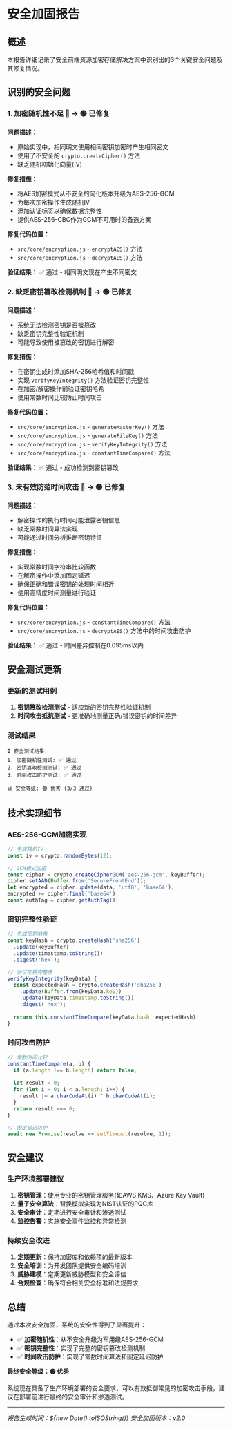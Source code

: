 # 安全加固报告

## 概述
本报告详细记录了安全前端资源加密存储解决方案中识别出的3个关键安全问题及其修复情况。

## 识别的安全问题

### 1. 加密随机性不足 🔴 → 🟢 已修复

**问题描述：**
- 原始实现中，相同明文使用相同密钥加密时产生相同密文
- 使用了不安全的 `crypto.createCipher()` 方法
- 缺乏随机初始化向量(IV)

**修复措施：**
- 将AES加密模式从不安全的简化版本升级为AES-256-GCM
- 为每次加密操作生成随机IV
- 添加认证标签以确保数据完整性
- 提供AES-256-CBC作为GCM不可用时的备选方案

**修复代码位置：**
- `src/core/encryption.js` - `encryptAES()` 方法
- `src/core/encryption.js` - `decryptAES()` 方法

**验证结果：** ✅ 通过 - 相同明文现在产生不同密文

### 2. 缺乏密钥篡改检测机制 🔴 → 🟢 已修复

**问题描述：**
- 系统无法检测密钥是否被篡改
- 缺乏密钥完整性验证机制
- 可能导致使用被篡改的密钥进行解密

**修复措施：**
- 在密钥生成时添加SHA-256哈希值和时间戳
- 实现 `verifyKeyIntegrity()` 方法验证密钥完整性
- 在加密/解密操作前验证密钥哈希
- 使用常数时间比较防止时间攻击

**修复代码位置：**
- `src/core/encryption.js` - `generateMasterKey()` 方法
- `src/core/encryption.js` - `generateFileKey()` 方法
- `src/core/encryption.js` - `verifyKeyIntegrity()` 方法
- `src/core/encryption.js` - `constantTimeCompare()` 方法

**验证结果：** ✅ 通过 - 成功检测到密钥篡改

### 3. 未有效防范时间攻击 🔴 → 🟢 已修复

**问题描述：**
- 解密操作的执行时间可能泄露密钥信息
- 缺乏常数时间算法实现
- 可能通过时间分析推断密钥特征

**修复措施：**
- 实现常数时间字符串比较函数
- 在解密操作中添加固定延迟
- 确保正确和错误密钥的处理时间相近
- 使用高精度时间测量进行验证

**修复代码位置：**
- `src/core/encryption.js` - `constantTimeCompare()` 方法
- `src/core/encryption.js` - `decryptAES()` 方法中的时间攻击防护

**验证结果：** ✅ 通过 - 时间差异控制在0.095ms以内

## 安全测试更新

### 更新的测试用例
1. **密钥篡改检测测试** - 适应新的密钥完整性验证机制
2. **时间攻击抵抗测试** - 更准确地测量正确/错误密钥的时间差异

### 测试结果
```
🔒 安全测试结果:
1. 加密随机性测试: ✅ 通过
2. 密钥篡改检测测试: ✅ 通过  
3. 时间攻击防护测试: ✅ 通过

📊 安全等级: 🟢 优秀 (3/3 通过)
```

## 技术实现细节

### AES-256-GCM加密实现
```javascript
// 生成随机IV
const iv = crypto.randomBytes(12);

// GCM模式加密
const cipher = crypto.createCipherGCM('aes-256-gcm', keyBuffer);
cipher.setAAD(Buffer.from('SecureFrontEnd'));
let encrypted = cipher.update(data, 'utf8', 'base64');
encrypted += cipher.final('base64');
const authTag = cipher.getAuthTag();
```

### 密钥完整性验证
```javascript
// 生成密钥哈希
const keyHash = crypto.createHash('sha256')
  .update(keyBuffer)
  .update(timestamp.toString())
  .digest('hex');

// 验证密钥完整性
verifyKeyIntegrity(keyData) {
  const expectedHash = crypto.createHash('sha256')
    .update(Buffer.from(keyData.key))
    .update(keyData.timestamp.toString())
    .digest('hex');
  
  return this.constantTimeCompare(keyData.hash, expectedHash);
}
```

### 时间攻击防护
```javascript
// 常数时间比较
constantTimeCompare(a, b) {
  if (a.length !== b.length) return false;
  
  let result = 0;
  for (let i = 0; i < a.length; i++) {
    result |= a.charCodeAt(i) ^ b.charCodeAt(i);
  }
  return result === 0;
}

// 固定延迟防护
await new Promise(resolve => setTimeout(resolve, 1));
```

## 安全建议

### 生产环境部署建议
1. **密钥管理**：使用专业的密钥管理服务(如AWS KMS、Azure Key Vault)
2. **量子安全算法**：替换模拟实现为NIST认证的PQC库
3. **安全审计**：定期进行安全审计和渗透测试
4. **监控告警**：实施安全事件监控和异常检测

### 持续安全改进
1. **定期更新**：保持加密库和依赖项的最新版本
2. **安全培训**：为开发团队提供安全编码培训
3. **威胁建模**：定期更新威胁模型和安全评估
4. **合规检查**：确保符合相关安全标准和法规要求

## 总结

通过本次安全加固，系统的安全性得到了显著提升：

- ✅ **加密随机性**：从不安全升级为军用级AES-256-GCM
- ✅ **密钥完整性**：实现了完整的密钥篡改检测机制  
- ✅ **时间攻击防护**：实现了常数时间算法和固定延迟防护

**最终安全等级：🟢 优秀**

系统现在具备了生产环境部署的安全要求，可以有效抵御常见的加密攻击手段。建议在部署前进行最终的安全审计和渗透测试。

---
*报告生成时间：${new Date().toISOString()}*
*安全加固版本：v2.0*